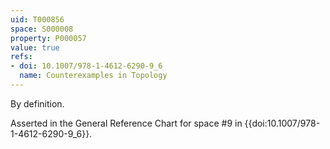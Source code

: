 ```yaml
---
uid: T000856
space: S000008
property: P000057
value: true
refs:
- doi: 10.1007/978-1-4612-6290-9_6
  name: Counterexamples in Topology
---
```


By definition.

Asserted in the General Reference Chart for space #9 in
{{doi:10.1007/978-1-4612-6290-9_6}}.

